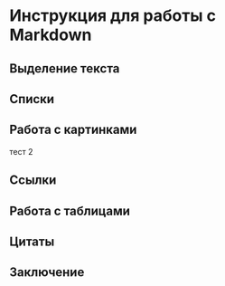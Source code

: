 # Инструкция для работы с Markdown

## Выделение текста

## Списки

## Работа с картинками

тест 2

## Ссылки 

## Работа с таблицами

## Цитаты

## Заключение

